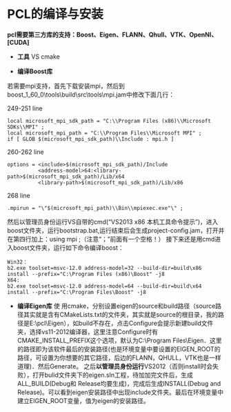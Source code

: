 # PCL的编译与安装

**pcl需要第三方库的支持：Boost、Eigen、FLANN、Qhull、VTK、OpenNI、[CUDA]**

* **工具**
    VS
    cmake

* **编译Boost库**

若需要mpi支持，首先下载安装mpi，然后到boost_1_60_0\tools\build\src\tools\mpi.jam中修改下面几行：

249-251 line
```
local microsoft_mpi_sdk_path = "C:\\Program Files (x86)\\Microsoft SDKs\\MPI" ;
local microsoft_mpi_path = "C:\\Program Files\\Microsoft MPI" ;
if [ GLOB $(microsoft_mpi_sdk_path)\\Include : mpi.h ]
```

260-262 line
```
options = <include>$(microsoft_mpi_sdk_path)/Include
          <address-model>64:<library-path>$(microsoft_mpi_sdk_path)/Lib/x64
          <library-path>$(microsoft_mpi_sdk_path)/Lib/x86
```

268 line

```
.mpirun = "\"$(microsoft_mpi_path)\\Bin\\mpiexec.exe"\" ;
```
然后以管理员身份运行VS自带的cmd(“VS2013 x86 本机工具命令提示”)，进入boost文件夹，运行bootstrap.bat,运行结束后会生成project-config.jam，打开并在第四行加上：using mpi ;（注意“；”前面有一个空格！） 接下来还是用cmd进入boost文件夹，运行如下命令编译boost：

```
Win32：
b2.exe toolset=msvc-12.0 address-model=32 --build-dir=build\x86 install --prefix="C:\Program Files (x86)\Boost" -j8
X64:
b2.exe toolset=msvc-12.0 address-model=64 --build-dir=build\x64 install --prefix="C:\Program Files\Boost" -j8
```

* **编译Eigen库**
使
用cmake，分别设置eigen的source和build路径（source路径其实就是含有CMakeLists.txt的文件夹，其实就是source的根目录，我的路径是E:\pcl\Eigen），如build不存在，点击Configure会提示新建build文件夹，选择vs11-2012编译器，这里注意Configure时有CMAKE_INSTALL_PREFIX这个选项，默认为C:\Program Files\Eigen．这里的路径即为该软件最后的安装路径(也是环境变量中要设置的EIGEN_ROOT的路径，可设置为你想要的其它路径，后边的FLANN，QHULL，VTK也是一样道理)．然后Generate。 
之后**以管理员身份运行**VS2012（否则install时会失败），打开bulid文件夹下的eigen.sln工程，待加加完文件后，生成ALL\_BUILD(Debug和 Release均要生成)，完成后生成INSTALL(Debug and Release)。可以看到eigen安装路径中出现include文件夹。最后在环境变量中建立EIGEN_ROOT变量，值为eigen的安装路径。




 
 